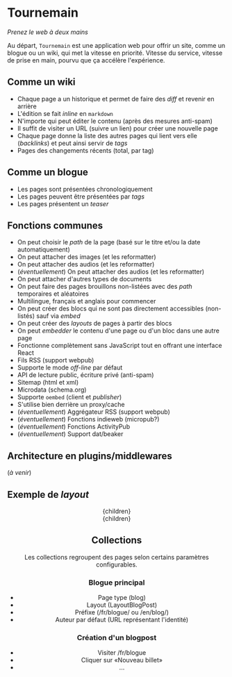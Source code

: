 # Tournemain
*Prenez le web à deux mains*

Au départ, `Tournemain` est une application web pour offrir un site, comme un blogue ou un wiki, qui met la vitesse en priorité. Vitesse du service, vitesse de prise en main, pourvu que ça accélère l'expérience.

## Comme un wiki

* Chaque page a un historique et permet de faire des *diff* et revenir en arrière
* L'édition se fait *inline* en `markdown`
* N'importe qui peut éditer le contenu (après des mesures anti-spam)
* Il suffit de visiter un URL (suivre un lien) pour créer une nouvelle page
* Chaque page donne la liste des autres pages qui lient vers elle (*backlinks*) et peut ainsi servir de *tags*
* Pages des changements récents (total, par tag)

## Comme un blogue

* Les pages sont présentées chronologiquement
* Les pages peuvent être présentées par *tags*
* Les pages présentent un *teaser*

## Fonctions communes

* On peut choisir le *path* de la page (basé sur le titre et/ou la date automatiquement)
* On peut attacher des images (et les reformatter)
* On peut attacher des audios (et les reformatter)
* (*éventuellement*) On peut attacher des audios (et les reformatter)
* On peut attacher d'autres types de documents
* On peut faire des pages brouillons non-listées avec des *path* temporaires et aléatoires
* Multilingue, français et anglais pour commencer
* On peut créer des blocs qui ne sont pas directement accessibles (non-listés) sauf via *embed*
* On peut créer des *layouts* de pages à partir des blocs
* On peut *embedder* le contenu d'une page ou d'un bloc dans une autre page
* Fonctionne complètement sans JavaScript tout en offrant une interface React
* Fils RSS (support webpub)
* Supporte le mode *off-line* par défaut
* API de lecture public, écriture privé (anti-spam)
* Sitemap (html et xml)
* Microdata (schema.org)
* Supporte `oembed` (client et *publisher*)
* S'utilise bien derrière un proxy/cache
* (*éventuellement*) Aggrégateur RSS (support webpub)
* (*éventuellement*) Fonctions indieweb (micropub?)
* (*éventuellement*) Fonctions ActivityPub
* (*éventuellement*) Support dat/beaker

## Architecture en plugins/middlewares

(*à venir*)

## Exemple de *layout*

<Layout>
  <Header />
  {children}
  <Footer />
</Layout>

<LayoutBlogPost>
  <Layout>
    <BlockAuthorship />
    <BlockCategories />
    <BlockBlogroll />
    {children}
  </Layout>
</LayoutBlogPost>

## Collections

Les collections regroupent des pages selon certains paramètres configurables.

### Blogue principal

* Page type (blog)
* Layout (LayoutBlogPost)
* Préfixe (/fr/blogue/ ou /en/blog/)
* Auteur par défaut (URL représentant l'identité)

### Création d'un blogpost

* Visiter /fr/blogue
* Cliquer sur «Nouveau billet»
* ...
